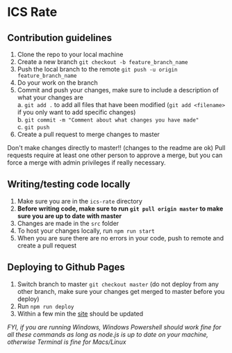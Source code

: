 # ICS Rate

## Contribution guidelines
  1.  Clone the repo to your local machine
  2.  Create a new branch 
      `git checkout -b feature_branch_name`
  3.  Push the local branch to the remote
      `git push -u origin feature_branch_name`
  4.  Do your work on the branch
  5.  Commit and push your changes, make sure to include a description of what your changes are
      <br>a. `git add .` to add all files that have been modified (`git add <filename>` if you only want to add specific changes)
      <br>b. `git commit -m "Comment about what changes you have made"` 
      <br>c. `git push`
  6.  Create a pull request to merge changes to master 
  
  Don't make changes directly to master!! (changes to the readme are ok)
  Pull requests require at least one other person to approve a merge, but you can force a merge with admin privileges if really necessary.
  
## Writing/testing code locally
  1.  Make sure you are in the `ics-rate` directory
  2.  **Before writing code, make sure to run `git pull origin master` to make sure you are up to date with master**
  3.  Changes are made in the `src` folder
  4.  To host your changes locally, run `npm run start`
  5.  When you are sure there are no errors in your code, push to remote and create a pull request
  
## Deploying to Github Pages
  1. Switch branch to master `git checkout master` (do not deploy from any other branch, make sure your changes get merged to master before you deploy)
  2. Run `npm run deploy`
  3. Within a few min the [site](https://icsrate.github.io/webpage/) should be updated


*FYI, if you are running Windows, Windows Powershell should work fine for all these commands as long as node.js is up to date on your machine, otherwise Terminal is fine for Macs/Linux*

